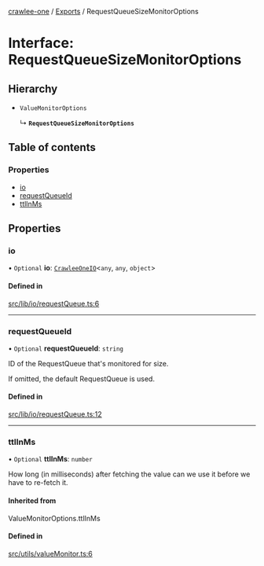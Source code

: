 [crawlee-one](../README.md) / [Exports](../modules.md) / RequestQueueSizeMonitorOptions

# Interface: RequestQueueSizeMonitorOptions

## Hierarchy

- `ValueMonitorOptions`

  ↳ **`RequestQueueSizeMonitorOptions`**

## Table of contents

### Properties

- [io](RequestQueueSizeMonitorOptions.md#io)
- [requestQueueId](RequestQueueSizeMonitorOptions.md#requestqueueid)
- [ttlInMs](RequestQueueSizeMonitorOptions.md#ttlinms)

## Properties

### io

• `Optional` **io**: [`CrawleeOneIO`](CrawleeOneIO.md)<`any`, `any`, `object`\>

#### Defined in

[src/lib/io/requestQueue.ts:6](https://github.com/JuroOravec/crawlee-one/blob/a1c29c5/src/lib/io/requestQueue.ts#L6)

___

### requestQueueId

• `Optional` **requestQueueId**: `string`

ID of the RequestQueue that's monitored for size.

If omitted, the default RequestQueue is used.

#### Defined in

[src/lib/io/requestQueue.ts:12](https://github.com/JuroOravec/crawlee-one/blob/a1c29c5/src/lib/io/requestQueue.ts#L12)

___

### ttlInMs

• `Optional` **ttlInMs**: `number`

How long (in milliseconds) after fetching the value can we use it before we have to re-fetch it.

#### Inherited from

ValueMonitorOptions.ttlInMs

#### Defined in

[src/utils/valueMonitor.ts:6](https://github.com/JuroOravec/crawlee-one/blob/a1c29c5/src/utils/valueMonitor.ts#L6)
